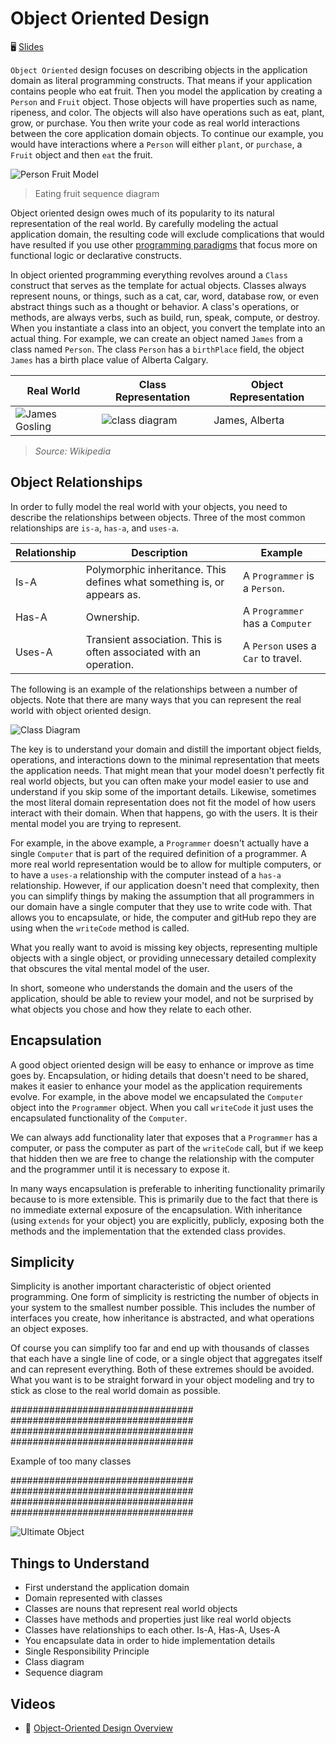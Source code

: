 # Object Oriented Design

🖥️ [Slides](https://docs.google.com/presentation/d/17S-Y7Og08S9kRWHZfnH8k2wTBht39aCd/edit?usp=sharing&ouid=114081115660452804792&rtpof=true&sd=true)

`Object Oriented` design focuses on describing objects in the application domain as literal programming constructs. That means if your application contains people who eat fruit. Then you model the application by creating a `Person` and `Fruit` object. Those objects will have properties such as name, ripeness, and color. The objects will also have operations such as eat, plant, grow, or purchase. You then write your code as real world interactions between the core application domain objects. To continue our example, you would have interactions where a `Person` will either `plant`, or `purchase`, a `Fruit` object and then `eat` the fruit.

![Person Fruit Model](personFruitModel.jpg)

> Eating fruit sequence diagram

Object oriented design owes much of its popularity to its natural representation of the real world. By carefully modeling the actual application domain, the resulting code will exclude complications that would have resulted if you use other [programming paradigms](https://en.wikipedia.org/wiki/Programming_paradigm) that focus more on functional logic or declarative constructs.

In object oriented programming everything revolves around a `Class` construct that serves as the template for actual objects. Classes always represent nouns, or things, such as a cat, car, word, database row, or even abstract things such as a thought or behavior. A class's operations, or methods, are always verbs, such as build, run, speak, compute, or destroy. When you instantiate a class into an object, you convert the template into an actual thing. For example, we can create an object named `James` from a class named `Person`. The class `Person` has a `birthPlace` field, the object `James` has a birth place value of Alberta Calgary.

| Real World                       | Class Representation               | Object Representation |
| -------------------------------- | ---------------------------------- | --------------------- |
| ![James Gosling](smallJames.jpg) | ![class diagram](classDiagram.jpg) | James, Alberta        |

> _Source: Wikipedia_

## Object Relationships

In order to fully model the real world with your objects, you need to describe the relationships between objects. Three of the most common relationships are `is-a`, `has-a`, and `uses-a`.

| Relationship | Description                                                             | Example                            |
| ------------ | ----------------------------------------------------------------------- | ---------------------------------- |
| Is-A         | Polymorphic inheritance. This defines what something is, or appears as. | A `Programmer` is a `Person`.      |
| Has-A        | Ownership.                                                              | A `Programmer` has a `Computer`    |
| Uses-A       | Transient association. This is often associated with an operation.      | A `Person` uses a `Car` to travel. |

The following is an example of the relationships between a number of objects. Note that there are many ways that you can represent the real world with object oriented design.

![Class Diagram](classRelationshipDiagram.jpg)

The key is to understand your domain and distill the important object fields, operations, and interactions down to the minimal representation that meets the application needs. That might mean that your model doesn't perfectly fit real world objects, but you can often make your model easier to use and understand if you skip some of the important details. Likewise, sometimes the most literal domain representation does not fit the model of how users interact with their domain. When that happens, go with the users. It is their mental model you are trying to represent.

For example, in the above example, a `Programmer` doesn't actually have a single `Computer` that is part of the required definition of a programmer. A more real world representation would be to allow for multiple computers, or to have a `uses-a` relationship with the computer instead of a `has-a` relationship. However, if our application doesn't need that complexity, then you can simplify things by making the assumption that all programmers in our domain have a single computer that they use to write code with. That allows you to encapsulate, or hide, the computer and gitHub repo they are using when the `writeCode` method is called.

What you really want to avoid is missing key objects, representing multiple objects with a single object, or providing unnecessary detailed complexity that obscures the vital mental model of the user.

In short, someone who understands the domain and the users of the application, should be able to review your model, and not be surprised by what objects you chose and how they relate to each other.

## Encapsulation

A good object oriented design will be easy to enhance or improve as time goes by. Encapsulation, or hiding details that doesn't need to be shared, makes it easier to enhance your model as the application requirements evolve. For example, in the above model we encapsulated the `Computer` object into the `Programmer` object. When you call `writeCode` it just uses the encapsulated functionality of the `Computer`.

We can always add functionality later that exposes that a `Programmer` has a computer, or pass the computer as part of the `writeCode` call, but if we keep that hidden then we are free to change the relationship with the computer and the programmer until it is necessary to expose it.

In many ways encapsulation is preferable to inheriting functionality primarily because to is more extensible. This is primarily due to the fact that there is no immediate external exposure of the encapsulation. With inheritance (using `extends` for your object) you are explicitly, publicly, exposing both the methods and the implementation that the extended class provides.

## Simplicity

Simplicity is another important characteristic of object oriented programming. One form of simplicity is restricting the number of objects in your system to the smallest number possible. This includes the number of interfaces you create, how inheritance is abstracted, and what operations an object exposes.

Of course you can simplify too far and end up with thousands of classes that each have a single line of code, or a single object that aggregates itself and can represent everything. Both of these extremes should be avoided. What you want is to be straight forward in your object modeling and try to stick as close to the real world domain as possible.

#################################
#################################
#################################
#################################

Example of too many classes

#################################
#################################
#################################
#################################

![Ultimate Object](ultimateObject.jpg)

## Things to Understand

- First understand the application domain
- Domain represented with classes
- Classes are nouns that represent real world objects
- Classes have methods and properties just like real world objects
- Classes have relationships to each other. Is-A, Has-A, Uses-A
- You encapsulate data in order to hide implementation details
- Single Responsibility Principle
- Class diagram
- Sequence diagram

## Videos

- 🎥 [Object-Oriented Design Overview](https://byu.hosted.panopto.com/Panopto/Pages/Viewer.aspx?id=77c184e5-8afd-4c56-84c8-ad64013f7a4b&start=0)
